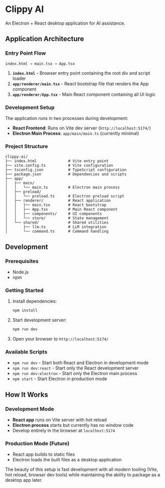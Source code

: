 # Clippy AI

An Electron + React desktop application for AI assistance.

## Application Architecture

### Entry Point Flow
```
index.html → main.tsx → App.tsx
```

1. **`index.html`** - Browser entry point containing the root div and script loader
2. **`app/renderer/main.tsx`** - React bootstrap file that renders the App component
3. **`app/renderer/App.tsx`** - Main React component containing all UI logic

### Development Setup

The application runs in two processes during development:

- **React Frontend**: Runs on Vite dev server (`http://localhost:5174/`)
- **Electron Main Process**: `app/main/main.ts` (currently minimal)

### Project Structure

```
clippy-ai/
├── index.html              # Vite entry point
├── vite.config.ts          # Vite configuration
├── tsconfig.json           # TypeScript configuration
├── package.json            # Dependencies and scripts
├── app/
│   ├── main/
│   │   └── main.ts         # Electron main process
│   ├── preload/
│   │   └── preload.ts      # Electron preload script
│   ├── renderer/           # React application
│   │   ├── main.tsx        # React bootstrap
│   │   ├── App.tsx         # Main React component
│   │   ├── components/     # UI components
│   │   └── store/          # State management
│   └── shared/             # Shared utilities
│       ├── llm.ts          # LLM integration
│       └── command.ts      # Command handling
```

## Development

### Prerequisites
- Node.js
- npm

### Getting Started

1. Install dependencies:
   ```bash
   npm install
   ```

2. Start development server:
   ```bash
   npm run dev
   ```

3. Open your browser to `http://localhost:5174/`

### Available Scripts

- `npm run dev` - Start both React and Electron in development mode
- `npm run dev:react` - Start only the React development server
- `npm run dev:electron` - Start only the Electron main process
- `npm start` - Start Electron in production mode

## How It Works

### Development Mode
- **React app** runs on Vite server with hot reload
- **Electron process** starts but currently has no window code
- Develop entirely in the browser at `localhost:5174`

### Production Mode (Future)
- React app builds to static files
- Electron loads the built files as a desktop application

The beauty of this setup is fast development with all modern tooling (Vite, hot reload, browser dev tools) while maintaining the ability to package as a desktop app later.
